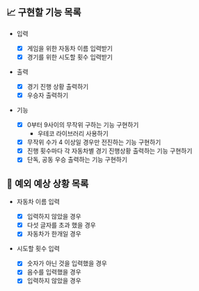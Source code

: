 ## 📈 구현할 기능 목록

- 입력

  - [x] 게임을 위한 자동차 이름 입력받기
  - [x] 경기를 위한 시도할 횟수 입력받기

- 출력

  - [x] 경기 진행 상황 출력하기
  - [x] 우승자 출력하기

- 기능

  - [x] 0부터 9사이의 무작위 구하는 기능 구현하기
    - 우테코 라이브러리 사용하기
  - [x] 무작위 수가 4 이상일 경우만 전진하는 기능 구현하기
  - [x] 진행 횟수마다 각 자동차별 경기 진행상황 출력하는 기능 구현하기
  - [x] 단독, 공동 우승 출력하는 기능 구현하기

## 🎯 예외 예상 상황 목록

- 자동차 이름 입력

  - [x] 입력하지 않았을 경우
  - [x] 다섯 글자를 초과 했을 경우
  - [x] 자동차가 한개일 경우

- 시도할 횟수 입력
  - [x] 숫자가 아닌 것을 입력했을 경우
  - [x] 음수를 입력했을 경우
  - [x] 입력하지 않았을 경우
